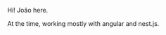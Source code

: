Hi! João here. 

At the time, working mostly with angular and nest.js. 

<!---
JonyNhoque/JonyNhoque is a ✨ special ✨ repository because its `README.md` (this file) appears on your GitHub profile.
You can click the Preview link to take a look at your changes.
--->
